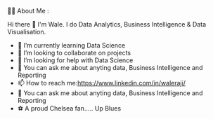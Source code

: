 👨‍💻 About Me :

Hi there 👋 I'm Wale. I do Data Analytics, Business Intelligence & Data Visualisation.

- 🌱 I’m currently learning Data Science
- 👯 I’m looking to collaborate on projects
- 🤔 I’m looking for help with Data Science
- 💬 You can ask me about anyting data, Business Intelligence and Reporting
- 📫 How to reach me:https://www.linkedin.com/in/waleraji/
- 💬 You can ask me about anyting data, Business Intelligence and Reporting
- ⚽ A proud Chelsea fan..... Up Blues

